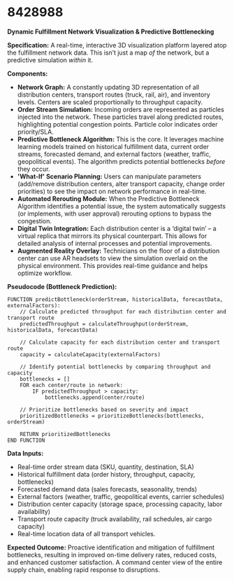# 8428988

**Dynamic Fulfillment Network Visualization & Predictive Bottlenecking**

**Specification:** A real-time, interactive 3D visualization platform layered atop the fulfillment network data. This isn’t just a map *of* the network, but a predictive simulation *within* it.

**Components:**

*   **Network Graph:**  A constantly updating 3D representation of all distribution centers, transport routes (truck, rail, air), and inventory levels. Centers are scaled proportionally to throughput capacity.
*   **Order Stream Simulation:** Incoming orders are represented as particles injected into the network. These particles travel along predicted routes, highlighting potential congestion points. Particle color indicates order priority/SLA.
*   **Predictive Bottleneck Algorithm:** This is the core. It leverages machine learning models trained on historical fulfillment data, current order streams, forecasted demand, and external factors (weather, traffic, geopolitical events). The algorithm predicts potential bottlenecks *before* they occur.
*   **'What-If' Scenario Planning:** Users can manipulate parameters (add/remove distribution centers, alter transport capacity, change order priorities) to see the impact on network performance in real-time.
*   **Automated Rerouting Module:** When the Predictive Bottleneck Algorithm identifies a potential issue, the system automatically suggests (or implements, with user approval) rerouting options to bypass the congestion.
*   **Digital Twin Integration:** Each distribution center is a ‘digital twin’ – a virtual replica that mirrors its physical counterpart.  This allows for detailed analysis of internal processes and potential improvements.
*   **Augmented Reality Overlay:**  Technicians on the floor of a distribution center can use AR headsets to view the simulation overlaid on the physical environment. This provides real-time guidance and helps optimize workflow.

**Pseudocode (Bottleneck Prediction):**

```
FUNCTION predictBottleneck(orderStream, historicalData, forecastData, externalFactors):
    // Calculate predicted throughput for each distribution center and transport route
    predictedThroughput = calculateThroughput(orderStream, historicalData, forecastData)

    // Calculate capacity for each distribution center and transport route
    capacity = calculateCapacity(externalFactors)

    // Identify potential bottlenecks by comparing throughput and capacity
    bottlenecks = []
    FOR each center/route in network:
        IF predictedThroughput > capacity:
            bottlenecks.append(center/route)

    // Prioritize bottlenecks based on severity and impact
    prioritizedBottlenecks = prioritizeBottlenecks(bottlenecks, orderStream)

    RETURN prioritizedBottlenecks
END FUNCTION
```

**Data Inputs:**

*   Real-time order stream data (SKU, quantity, destination, SLA)
*   Historical fulfillment data (order history, throughput, capacity, bottlenecks)
*   Forecasted demand data (sales forecasts, seasonality, trends)
*   External factors (weather, traffic, geopolitical events, carrier schedules)
*   Distribution center capacity (storage space, processing capacity, labor availability)
*   Transport route capacity (truck availability, rail schedules, air cargo capacity)
*   Real-time location data of all transport vehicles.



**Expected Outcome:** Proactive identification and mitigation of fulfillment bottlenecks, resulting in improved on-time delivery rates, reduced costs, and enhanced customer satisfaction.  A command center view of the entire supply chain, enabling rapid response to disruptions.
